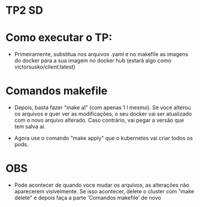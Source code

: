 # TP2 SD

# Como executar o TP:

* Primeiramente, substitua nos arquivos .yaml e no makefile as imagens do docker para a sua imagem no docker hub (estará algo como victorsusko/client:latest)

# Comandos makefile

* Depois, basta fazer "make al" (com apenas 1 l mesmo). Se voce alterou os arquivos e quer ver as modificações, o seu docker vai ser atualizado com o novo arquivo alterado. Caso contrário, vai pegar a versão que tem salva aí.

* Agora use o comando "make apply" que o kubernetes vai criar todos os pods.

# OBS

* Pode acontecer de quando voce mudar os arquivos, as alterações não aparecerem visivelmente. Se isso acontecer, delete o cluster com "make delete" e depois faça a parte 'Comandos makefile' de novo